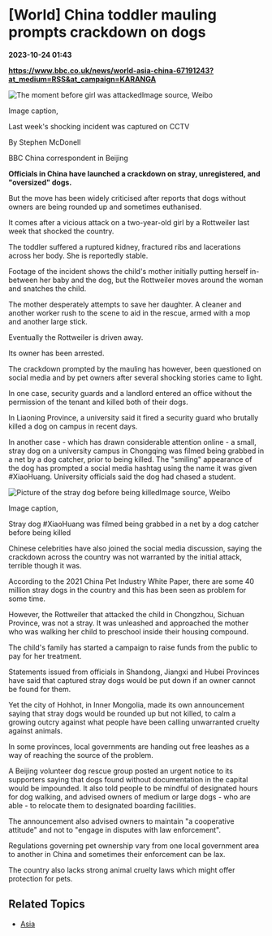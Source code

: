 # [World] China toddler mauling prompts crackdown on dogs

**2023-10-24 01:43**

**https://www.bbc.co.uk/news/world-asia-china-67191243?at_medium=RSS&at_campaign=KARANGA**

![The moment before girl was attacked](https://ichef.bbci.co.uk/news/976/cpsprodpb/A05A/production/_131505014_themomentbeforegirlbeingattacked.png)Image source, Weibo

Image caption,

Last week's shocking incident was captured on CCTV

By Stephen McDonell

BBC China correspondent in Beijing

**Officials in China have launched a crackdown on stray, unregistered, and "oversized" dogs.**

But the move has been widely criticised after reports that dogs without owners are being rounded up and sometimes euthanised.

It comes after a vicious attack on a two-year-old girl by a Rottweiler last week that shocked the country.

The toddler suffered a ruptured kidney, fractured ribs and lacerations across her body. She is reportedly stable.

Footage of the incident shows the child's mother initially putting herself in-between her baby and the dog, but the Rottweiler moves around the woman and snatches the child.

The mother desperately attempts to save her daughter. A cleaner and another worker rush to the scene to aid in the rescue, armed with a mop and another large stick.

Eventually the Rottweiler is driven away.

Its owner has been arrested.

The crackdown prompted by the mauling has however, been questioned on social media and by pet owners after several shocking stories came to light.

In one case, security guards and a landlord entered an office without the permission of the tenant and killed both of their dogs.

In Liaoning Province, a university said it fired a security guard who brutally killed a dog on campus in recent days.

In another case - which has drawn considerable attention online - a small, stray dog on a university campus in Chongqing was filmed being grabbed in a net by a dog catcher, prior to being killed. The "smiling" appearance of the dog has prompted a social media hashtag using the name it was given #XiaoHuang. University officials said the dog had chased a student.

![Picture of the stray dog before being killed](https://ichef.bbci.co.uk/news/976/cpsprodpb/EE7A/production/_131505016_xiaohuang.jpg)Image source, Weibo

Image caption,

Stray dog #XiaoHuang was filmed being grabbed in a net by a dog catcher before being killed

Chinese celebrities have also joined the social media discussion, saying the crackdown across the country was not warranted by the initial attack, terrible though it was.

According to the 2021 China Pet Industry White Paper, there are some 40 million stray dogs in the country and this has been seen as problem for some time.

However, the Rottweiler that attacked the child in Chongzhou, Sichuan Province, was not a stray. It was unleashed and approached the mother who was walking her child to preschool inside their housing compound.

The child's family has started a campaign to raise funds from the public to pay for her treatment.

Statements issued from officials in Shandong, Jiangxi and Hubei Provinces have said that captured stray dogs would be put down if an owner cannot be found for them.

Yet the city of Hohhot, in Inner Mongolia, made its own announcement saying that stray dogs would be rounded up but not killed, to calm a growing outcry against what people have been calling unwarranted cruelty against animals.

In some provinces, local governments are handing out free leashes as a way of reaching the source of the problem.

A Beijing volunteer dog rescue group posted an urgent notice to its supporters saying that dogs found without documentation in the capital would be impounded. It also told people to be mindful of designated hours for dog walking, and advised owners of medium or large dogs - who are able - to relocate them to designated boarding facilities.

The announcement also advised owners to maintain "a cooperative attitude" and not to "engage in disputes with law enforcement".

Regulations governing pet ownership vary from one local government area to another in China and sometimes their enforcement can be lax.

The country also lacks strong animal cruelty laws which might offer protection for pets.

Related Topics
--------------

*   [Asia](https://www.bbc.co.uk/news/topics/c5rznn0nvvyt)